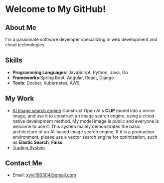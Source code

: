# Welcome to My GitHub!

## About Me

I'm a passionate software developer specializing in web development and cloud technologies.

## Skills

- **Programming Languages**: JavaScript, Python, Java, Go
- **Frameworks**:Spring Boot, Angular, React, Django
- **Tools**: Docker, Kubernetes, AWS

## My Work

- [AI Image search engine](https://github.com/insistedMarin/Image-Search-System-Using-CLIP-Model)
  Construct Open AI's **CLIP** model into a mirror image, and use it to construct an image search engine, using a cloud-native development method. My model image is public and everyone is welcome to use it.
  This system mainly demonstrates the basic architecture of an AI-based image search engine. If it is a production environment, please use a vector search engine for optimization, such as **Elastic Search**, **Faiss**.
- [Trading System](https://github.com/insistedMarin/Transaction-Spring)


## Contact Me

- Email: [xyyr190304@gmail.com](mailto:xyyr190304@gmail.com)


